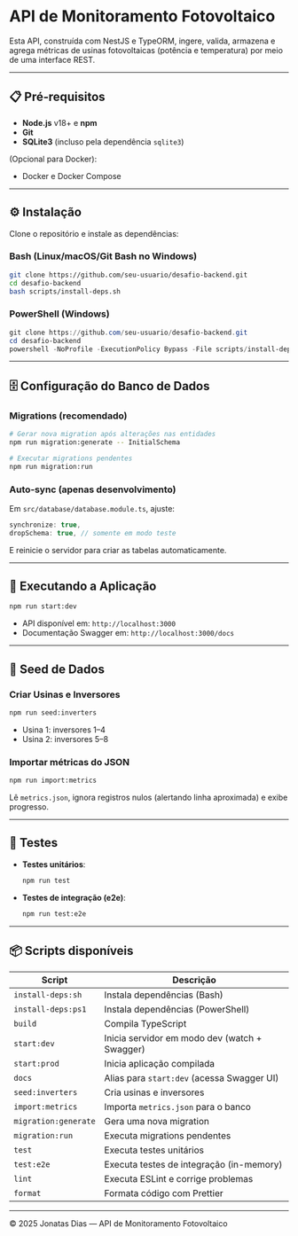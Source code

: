 # API de Monitoramento Fotovoltaico

Esta API, construída com NestJS e TypeORM, ingere, valida, armazena e agrega métricas de usinas fotovoltaicas (potência e temperatura) por meio de uma interface REST.

---

## 📋 Pré‑requisitos

- **Node.js** v18+ e **npm**
- **Git**
- **SQLite3** (incluso pela dependência `sqlite3`)

(Opcional para Docker):

- Docker e Docker Compose

---

## ⚙️ Instalação

Clone o repositório e instale as dependências:

### Bash (Linux/macOS/Git Bash no Windows)

```bash
git clone https://github.com/seu-usuario/desafio-backend.git
cd desafio-backend
bash scripts/install-deps.sh
```

### PowerShell (Windows)

```powershell
git clone https://github.com/seu-usuario/desafio-backend.git
cd desafio-backend
powershell -NoProfile -ExecutionPolicy Bypass -File scripts/install-deps.ps1
```

---

## 🗄️ Configuração do Banco de Dados

### Migrations (recomendado)

```bash
# Gerar nova migration após alterações nas entidades
npm run migration:generate -- InitialSchema

# Executar migrations pendentes
npm run migration:run
```

### Auto‑sync (apenas desenvolvimento)

Em `src/database/database.module.ts`, ajuste:

```ts
synchronize: true,
dropSchema: true, // somente em modo teste
```

E reinicie o servidor para criar as tabelas automaticamente.

---

## 🚀 Executando a Aplicação

```bash
npm run start:dev
```

- API disponível em: `http://localhost:3000`
- Documentação Swagger em: `http://localhost:3000/docs`

---

## 🌱 Seed de Dados

### Criar Usinas e Inversores

```bash
npm run seed:inverters
```

- Usina 1: inversores 1–4
- Usina 2: inversores 5–8

### Importar métricas do JSON

```bash
npm run import:metrics
```

Lê `metrics.json`, ignora registros nulos (alertando linha aproximada) e exibe progresso.

---

## 🧪 Testes

- **Testes unitários**:

  ```bash
  npm run test
  ```

- **Testes de integração (e2e)**:

  ```bash
  npm run test:e2e
  ```

---

## 📦 Scripts disponíveis

| Script               | Descrição                                     |
| -------------------- | --------------------------------------------- |
| `install-deps:sh`    | Instala dependências (Bash)                   |
| `install-deps:ps1`   | Instala dependências (PowerShell)             |
| `build`              | Compila TypeScript                            |
| `start:dev`          | Inicia servidor em modo dev (watch + Swagger) |
| `start:prod`         | Inicia aplicação compilada                    |
| `docs`               | Alias para `start:dev` (acessa Swagger UI)    |
| `seed:inverters`     | Cria usinas e inversores                      |
| `import:metrics`     | Importa `metrics.json` para o banco           |
| `migration:generate` | Gera uma nova migration                       |
| `migration:run`      | Executa migrations pendentes                  |
| `test`               | Executa testes unitários                      |
| `test:e2e`           | Executa testes de integração (in-memory)      |
| `lint`               | Executa ESLint e corrige problemas            |
| `format`             | Formata código com Prettier                   |

---

© 2025 Jonatas Dias — API de Monitoramento Fotovoltaico
